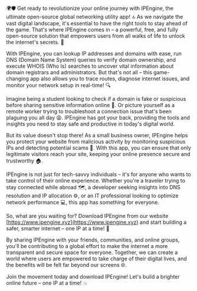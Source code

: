 🌍🛡️ Get ready to revolutionize your online journey with IPEngine, the ultimate open-source global networking utility app! 🔝 As we navigate the vast digital landscape, it's essential to have the right tools to stay ahead of the game. That's where IPEngine comes in – a powerful, free, and fully open-source solution that empowers users from all walks of life to unlock the internet's secrets. 📡

With IPEngine, you can lookup IP addresses and domains with ease, run DNS (Domain Name System) queries to verify domain ownership, and execute WHOIS (Who Is) searches to uncover vital information about domain registrars and administrators. But that's not all – this game-changing app also allows you to trace routes, diagnose internet issues, and monitor your network setup in real-time! 🔍

Imagine being a student looking to check if a domain is fake or suspicious before sharing sensitive information online 🤔. Or picture yourself as a remote worker trying to troubleshoot a connection issue that's been plaguing you all day 😩. IPEngine has got your back, providing the tools and insights you need to stay safe and productive in today's digital world.

But its value doesn't stop there! As a small business owner, IPEngine helps you protect your website from malicious activity by monitoring suspicious IPs and detecting potential scams 💸. With this app, you can ensure that only legitimate visitors reach your site, keeping your online presence secure and trustworthy 🏠.

IPEngine is not just for tech-savvy individuals – it's for anyone who wants to take control of their online experience. Whether you're a traveler trying to stay connected while abroad 🗺️, a developer seeking insights into DNS resolution and IP allocation ⚙️, or an IT professional looking to optimize network performance 💻, this app has something for everyone.

So, what are you waiting for? Download IPEngine from our website [https://www.ipengine.xyz](https://www.ipengine.xyz) and start building a safer, smarter internet – one IP at a time! 🚀

By sharing IPEngine with your friends, communities, and online groups, you'll be contributing to a global effort to make the internet a more transparent and secure space for everyone. Together, we can create a world where users are empowered to take charge of their digital lives, and the benefits will be felt far beyond our screens 🌐.

Join the movement today and download IPEngine! Let's build a brighter online future – one IP at a time! 💥